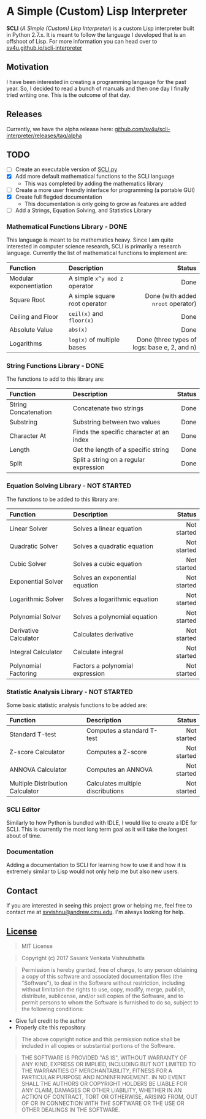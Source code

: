 # A Simple (Custom) Lisp Interpreter

**SCLI** (*A Simple (Custom) Lisp Interpreter*) is a custom Lisp interpreter built in Python 2.7.x. It is meant to follow the language I developed that is an offshoot of Lisp. For more information you can head over to [sv4u.github.io/scli-interpreter](https://sv4u.github.io/scli-interpreter/)

## Motivation

I have been interested in creating a programming language for the past year. So, I decided to read a bunch of manuals and then one day I finally tried writing one. This is the outcome of that day.

## Releases

Currently, we have the alpha release here: [github.com/sv4u/scli-interpreter/releases/tag/alpha](https://github.com/sv4u/scli-interpreter/releases/tag/alpha)

## TODO
- [ ] Create an executable version of [SCLI.py](https://github.com/sv4u/lisp-interpreter/blob/master/SCLI.py)
- [x] Add more default mathematical functions to the SCLI language
	- This was completed by adding the mathematics library
- [ ] Create a more user friendly interface for programming (a portable GUI)
- [x] Create full flegded documentation
	- This documentation is only going to grow as features are added
- [ ] Add a Strings, Equation Solving, and Statistics Library	

### Mathematical Functions Library - **DONE**

This language is meant to be mathematics heavy. Since I am quite interested in computer science research, SCLI is primarily a research language. Currently the list of mathematical functions to implement are:

| Function | Description | Status |
| :------- | :---------- | -----: |
| Modular exponentiation | A simple `x^y mod z` operator | Done |
| Square Root | A simple square root operator | Done (with added `nroot` operator) |
| Ceiling and Floor | `ceil(x)` and `floor(x)` | Done |
| Absolute Value | `abs(x)` | Done |
| Logarithms | `log(x)` of multiple bases | Done (three types of logs: base e, 2, and n) |

### String Functions Library - **DONE**

The functions to add to this library are:

| Function | Description | Status |
| :------- | :---------- | -----: |
| String Concatenation | Concatenate two strings | Done |
| Substring | Substring between two values | Done |
| Character At | Finds the specific character at an index | Done |
| Length | Get the length of a specific string | Done |
| Split | Split a string on a regular expression | Done |

### Equation Solving Library - **NOT STARTED**

The functions to be added to this library are:

| Function | Description | Status |
| :------- | :---------- | -----: |
| Linear Solver | Solves a linear equation | Not started |
| Quadratic Solver | Solves a quadratic equation | Not started |
| Cubic Solver | Solves a cubic equation | Not started |
| Exponential Solver | Solves an exponential equation | Not started |
| Logarithmic Solver | Solves a logarithmic equation | Not started |
| Polynomial Solver | Solves a polynomial equation | Not started |
| Derivative Calculator | Calculates derivative | Not started |
| Integral Calculator | Calculate integral | Not started |
| Polynomial Factoring | Factors a polynomial expression | Not started |

### Statistic Analysis Library - **NOT STARTED**

Some basic statistic analysis functions to be added are:

| Function | Description | Status |
| :------- | :---------- | -----: |
| Standard T-test | Computes a standard T-test | Not started |
| Z-score Calculator | Computes a Z-score | Not started |
| ANNOVA Calculator | Computes an ANNOVA | Not started |
| Multiple Distribution Calculator | Calculates multiple discributions | Not started |

### SCLI Editor

Similarly to how Python is bundled with IDLE, I would like to create a IDE for SCLI. This is currently the most long term goal as it will take the longest about of time.

### Documentation

Adding a documentation to SCLI for learning how to use it and how it is extremely similar to Lisp would not only help me but also new users.

## Contact

If you are interested in seeing this project grow or helping me, feel free to contact me at [svvishnu@andrew.cmu.edu](mailto:svvishnu@andrew.cmu.edu). I'm always looking for help.

## [License](https://github.com/sv4u/scli-interpreter/blob/master/LICENSE)

> MIT License

> Copyright (c) 2017 Sasank Venkata Vishnubhatla

> Permission is hereby granted, free of charge, to any person obtaining a copy of this software and associated documentation files (the "Software"), to deal in the Software without restriction, including without limitation the rights to use, copy, modify, merge, publish, distribute, sublicense, and/or sell copies of the Software, and to permit persons to whom the Software is furnished to do so, subject to the following conditions:
* Give full credit to the author
* Properly cite this repository

> The above copyright notice and this permission notice shall be included in all copies or substantial portions of the Software.

> THE SOFTWARE IS PROVIDED "AS IS", WITHOUT WARRANTY OF ANY KIND, EXPRESS OR IMPLIED, INCLUDING BUT NOT LIMITED TO THE WARRANTIES OF MERCHANTABILITY, FITNESS FOR A PARTICULAR PURPOSE AND NONINFRINGEMENT. IN NO EVENT SHALL THE AUTHORS OR COPYRIGHT HOLDERS BE LIABLE FOR ANY CLAIM, DAMAGES OR OTHER LIABILITY, WHETHER IN AN ACTION OF CONTRACT, TORT OR OTHERWISE, ARISING FROM, OUT OF OR IN CONNECTION WITH THE SOFTWARE OR THE USE OR OTHER DEALINGS IN THE SOFTWARE.
